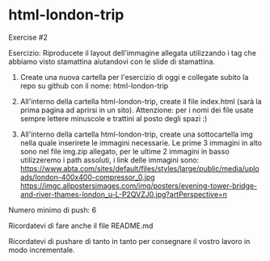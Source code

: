 # html-london-trip
Exercise #2

Esercizio:
Riproducete il layout dell'immagine allegata utilizzando i tag che abbiamo visto stamattina aiutandovi con le slide di stamattina.

1) Create una nuova cartella per l'esercizio di oggi e collegate subito la repo su github con il nome: html-london-trip

2) All'interno della cartella html-london-trip, create il file index.html (sarà la prima pagina ad aprirsi in un sito).
Attenzione: per i nomi dei file usate sempre lettere minuscole e trattini al posto degli spazi :)

3) All'interno della cartella html-london-trip, create una sottocartella img nella quale inserirete le immagini necessarie. Le prime 3 immagini in alto sono nel file img.zip allegato, per le ultime 2 immagini in basso utilizzeremo i path assoluti, i link delle immagini sono: https://www.abta.com/sites/default/files/styles/large/public/media/uploads/london-400x400-compressor_0.jpg https://imgc.allpostersimages.com/img/posters/evening-tower-bridge-and-river-thames-london_u-L-P2QVZJ0.jpg?artPerspective=n

Numero minimo di push: 6

Ricordatevi di fare anche il file README.md

Ricordatevi di pushare di tanto in tanto per consegnare il vostro lavoro in modo incrementale.